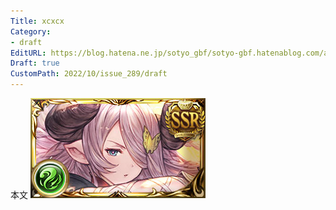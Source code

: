 ```yaml
---
Title: xcxcx
Category:
- draft
EditURL: https://blog.hatena.ne.jp/sotyo_gbf/sotyo-gbf.hatenablog.com/atom/entry/4207112889924318177
Draft: true
CustomPath: 2022/10/issue_289/draft
---
```


本文
![画像](image/unnamed.png)
